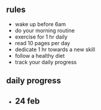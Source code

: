 ## rules
- wake up before 6am
- do your morning routine
- exercise for 1 hr daily
- read 10 pages per day
- dedicate 1 hr towards a new skill
- follow a healthy diet
- track your daily progress


## daily progress
- 24 feb
	- 